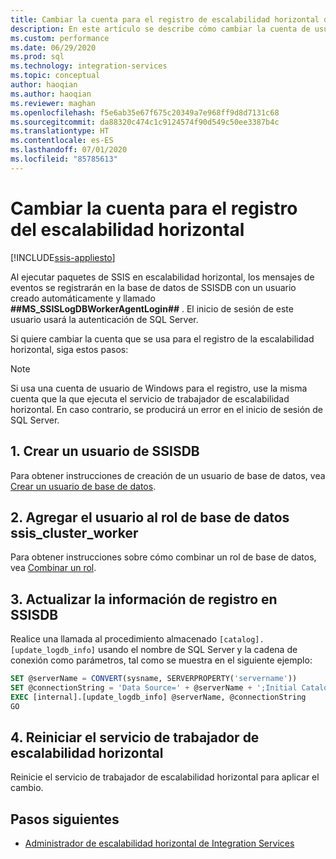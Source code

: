 ```yaml
---
title: Cambiar la cuenta para el registro de escalabilidad horizontal de SSIS | Microsoft Docs
description: En este artículo se describe cómo cambiar la cuenta de usuario para el registro de Escalabilidad horizontal de SSIS.
ms.custom: performance
ms.date: 06/29/2020
ms.prod: sql
ms.technology: integration-services
ms.topic: conceptual
author: haoqian
ms.author: haoqian
ms.reviewer: maghan
ms.openlocfilehash: f5e6ab35e67f675c20349a7e968ff9d8d7131c68
ms.sourcegitcommit: da88320c474c1c9124574f90d549c50ee3387b4c
ms.translationtype: HT
ms.contentlocale: es-ES
ms.lasthandoff: 07/01/2020
ms.locfileid: "85785613"
---
```

# <a name="change-the-account-for-scale-out-logging"></a>Cambiar la cuenta para el registro del escalabilidad horizontal

[!INCLUDE[ssis-appliesto](../../includes/ssis-appliesto-ssvrpluslinux-asdb-asdw-xxx.md)]


Al ejecutar paquetes de SSIS en escalabilidad horizontal, los mensajes de eventos se registrarán en la base de datos de SSISDB con un usuario creado automáticamente y llamado **##MS_SSISLogDBWorkerAgentLogin##** . El inicio de sesión de este usuario usará la autenticación de SQL Server.

Si quiere cambiar la cuenta que se usa para el registro de la escalabilidad horizontal, siga estos pasos:

> [!NOTE]
> Si usa una cuenta de usuario de Windows para el registro, use la misma cuenta que la que ejecuta el servicio de trabajador de escalabilidad horizontal. En caso contrario, se producirá un error en el inicio de sesión de SQL Server.

## <a name="1-create-a-user-for-ssisdb"></a>1. Crear un usuario de SSISDB
Para obtener instrucciones de creación de un usuario de base de datos, vea [Crear un usuario de base de datos](../../relational-databases/security/authentication-access/create-a-database-user.md).

## <a name="2-add-the-user-to-the-database-role-ssis_cluster_worker"></a>2. Agregar el usuario al rol de base de datos ssis_cluster_worker

Para obtener instrucciones sobre cómo combinar un rol de base de datos, vea [Combinar un rol](../../relational-databases/security/authentication-access/join-a-role.md).

## <a name="3-update-the-logging-information-in-ssisdb"></a>3. Actualizar la información de registro en SSISDB
Realice una llamada al procedimiento almacenado `[catalog].[update_logdb_info]` usando el nombre de SQL Server y la cadena de conexión como parámetros, tal como se muestra en el siguiente ejemplo:

```sql
SET @serverName = CONVERT(sysname, SERVERPROPERTY('servername'))
SET @connectionString = 'Data Source=' + @serverName + ';Initial Catalog=SSISDB;Integrated Security=SSPI;'
EXEC [internal].[update_logdb_info] @serverName, @connectionString
GO
```

## <a name="4-restart-the-scale-out-worker-service"></a>4. Reiniciar el servicio de trabajador de escalabilidad horizontal
Reinicie el servicio de trabajador de escalabilidad horizontal para aplicar el cambio.

## <a name="next-steps"></a>Pasos siguientes
-   [Administrador de escalabilidad horizontal de Integration Services](integration-services-ssis-scale-out-manager.md)
